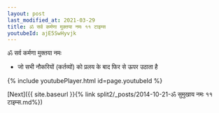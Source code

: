 ```yaml
---
layout: post
last_modified_at: 2021-03-29
title: ॐ सर्व कर्मणा मुक्तया नमः ११ टाइम्स
youtubeId: ajE5SwHyvjk
---
```

 
 
 ॐ सर्व कर्मणा मुक्तया नमः  
 
 -  जो सभी नौकरियों (कर्तव्यों) को प्रलय के बाद फिर से ऊपर उठाता है 
 
  
 
  
 
 
 
 
 
 


{% include youtubePlayer.html id=page.youtubeId %}
 
[Next]({{ site.baseurl }}{% link  split2/_posts/2014-10-21-ॐ सुमुखाय नमः ११ टाइम्स.md%})
 
